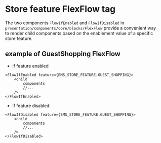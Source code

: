 # Store feature FlexFlow tag

The two components `FlowIfEnabled` and `FlowIfDisabled` in `presentation/components/core/blocks/FlexFlow` provide a convenient way to render child components based on the enablement value of a specific store feature.

## example of GuestShopping FlexFlow

- if feature enabled

```tsx
<FlowIfEnabled feature={EMS_STORE_FEATURE.GUEST_SHOPPING}>
	<child
		components
		//...
	/>
</FlowIfEnabled>
```

- if feature disabled

```tsx
<FlowIfDisabled feature={EMS_STORE_FEATURE.GUEST_SHOPPING}>
	<child
		components
		//...
	/>
</FlowIfDisabled>
```
